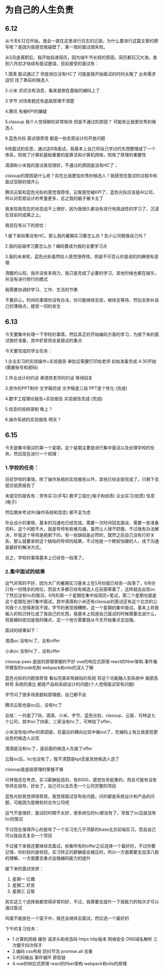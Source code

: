# 为自己的人生负责

## 6.12

从今天6.12日开始，我会一直在这里进行日志的记录。为什么要进行这篇文章的撰写呢？是因为我感觉我碰壁了，第一周的面试很失败。

从5月底离职后，我开始投递简历，因为端午节长假的原因，简历都石沉大海，直到六月初才陆续有面试邀请，目前接受的面试有：

1.滴滴 面试通过了 但是岗位没有HC了 可能是我开始面试的时间太晚了 业务需求迫切 找了靠前的候选人

2.小米 迟迟没有消息，看来是倒在基础的编码上了

3.字节 对场景题还有底层原理不清楚

4.腾讯 有被KPI的嫌疑

5.classup 我个人觉得聊的非常愉快 但是不通过的原因？ 可能有比我更优秀的候选人

6.蓝色光标 面试很奇怪 都是一些宏观设计的开放问题

6场面试的反思，通过这6场面试，我基本上自己将自己学过的东西整理成了一个体系，知晓了计算机基础重要的是算法和计算机网络，知晓了原理的重要性

滴滴和小米我的面试表现很好，不通过的原因是没有HC了；

classup的原因是什么呢？存在比我更加优秀的候选人？我感觉在面试的过程中和面试官聊的很开心

腾讯云智和蓝色光标的感觉很奇怪，云智感觉被KPI了，蓝色光标应该是AI公司，所以对宏观设计的考量更多，总之我的脑子被卡主了

我发现我现在的状态说不上很好，因为我很久都没有进行有挑战性的学习了，沉浸在目前的成果之上。

我现在有以下的担忧：

1.接下来如果没有HC，那么我的暑期实习要怎么办？去小公司勉强自己吗？

2.我的前端学习要怎么办？编码要成为我的主要学习点

3.我的未来呢，蓝色光标虽然给人感觉很奇怪，但是不可否认的是说的的确很有道理

清醒的认知，我并没有多努力，我只是完成了必要的学习，其他时候也都在娱乐，并没有进行修行的模式

我需要协调好学习、工作、生活的节奏

不要灰心，时间的事情你没有办法，你只能继续去投，继续去等待，然后去弥补自己的薄弱点，接受一切的发生

## 6.13

今天要集中处理一下学校的事情，然后真正的开始编码方面的学习，为接下来的面试做好准备，其中虾皮将会是面试的重点

今天要完成的学业任务：

1.企业实习的实验操作+实验报告  审批后需要打印给老师 初始准备完成 4:30开始 (需要账号和密码)

2.毕业设计的约谈 章德宾老师的约谈 等待回复

3.劳作的PPT制作 文字稿完成  文字稿差三段  PPT差个性化 (完成)

4.数字工程理论报告+实验报告  实验报告完成  (完成)

5.信息的视频录制  晚上？

6.操作系统的实验报告 明天？

## 6.15

今天是集中面试的第一个星期，这个星期主要是进行集中面试以及处理学校的任务，然后现在进行一个梳理：

### 1.学校的任务：

目前学校的事情，除了操作系统的实验报告以外，其他已经全部完成了，只剩下去提交纸质报告了

未提交的报告有：劳务实习(手写) 数字工程化(电子和纸质) 企业实习(纸质) 信息(电子) 

然后期末考试中(操作系统和信息) 都不足为虑

毕业设计的事情，基本的沟通也已经完成，需要一次时间回去面谈，需要一些准备资料，这个问题不大，就是导师有些难沟通，虽然让人很不舒服，不过我有办法解决，毕竟这个导师是挑剩下的，有一些缺陷是必然的，既然之前自己没有打好关系，那么就要承担这个缺陷的导师的结果，不过他是一个欺软怕硬的人，线下沟通是最好的解决方式。

总之，学校的事情基本上已经告一段落了。

### 2.集中面试的结果

运气非常的不好，因为大厂的暑期实习基本上在5月份就已经告一段落了，6月份只有一份残余的岗位，而且大多都已经有候选人在前面等着了，这样就会出现oc了然后没有hc的情况，6月的第一个星期在集中投简历+笔试，第二个星期也就是这个星期在进行集中面试，其中滴滴和小米还有classup的面试还有这个北京的公司我个人觉得表现不错，字节的表现很糟糕，这一个星期的集中面试，基本上将我输入的知识转化成了我自己的东西，我基本上知道自己面试的时候需要去说什么，但是编码依旧是我的痛点，这一个地方需要我从今天开始重点去加强。

面试的结果如下：

滴滴oc 没有hc了，没有offer

小米oc 没有hc了，没有offer

classup pass 底层的原理掌握的不好  vue的响应式原理 react的fiber架构 事件循环模型的node机制 webpack和vite的深入了解

蓝色光标的问题很奇怪 看似完美却有缺陷的系统 将这个功能融入到系统中 脑筋急转弯 系统的类比 都是产品和系统设计的问题(个人觉得面试官有问题)

字节问了很多场景题和原理题，自己都不会

腾讯云智也是oc后，没有hc了

总结：一共面了7场，滴滴、小米、字节、蓝色光标、classup、云智、可林这七个公司，其中oc了四家，三家没有hc了，可林给了offer，

小米没有给offer的原因是，在最后的横向比较中被out了，在编码上有比我表现更出色的候选人出现

滴滴是没有hc了，是前面的候选人先接了offer

云智oc后，hc也没有了，我不清楚是kpi还是其他候选人选了

classup是底层原理的掌握不够

可林我还在考虑，实习薪酬挺高的，有6000，感觉任务挺重的，而且可能有没有导师去指导，好处了，自己可以去负责一个公司完整的项目

蓝色光标我觉得很奇怪，我觉得面试官有些问题，问的都是系统设计和产品的问题，可能因为是微软的合作公司吧

运气不是很好，面试的时期不太好，很多岗位的hc都没有了，导致了oc后就没有hc的情况

不过现在值得开心的是有了一个实习生几乎顶薪的base北京前端实习，而且自己可以独自去复杂一个项目

不过接下来我还要继续去面试，权衡所有的offer之后选择一个最好的，不过你要记得，你的目的是校招，实习转正的薪酬是会被压的，所以一方面需要去加深八股的理解，一方面要去重点加强编码能力的提升

接下来的面试安排：

1. 星期一 亿趣  
2. 星期二 虾皮
3. 星期三 云智

其实这三个选择我都觉得非常的好，不过，我需要去提升一下我能力的档次才可以通过面试

鸡蛋不能放在一个篮子中，我还会继续去面试，然后选一个最好的

下午的复习任务：

- 1.计算机网络 缓存 请求头和状态码 https http版本 网络安全 DNS域名解析 三次握手四次挥手
- 2.编码 css布局 防抖节流 promise.all 去重
- 3.代码输出 事件循环 原型链
- 4.vue的响应式原理 react的fiber架构 webpack和vite的原理



























